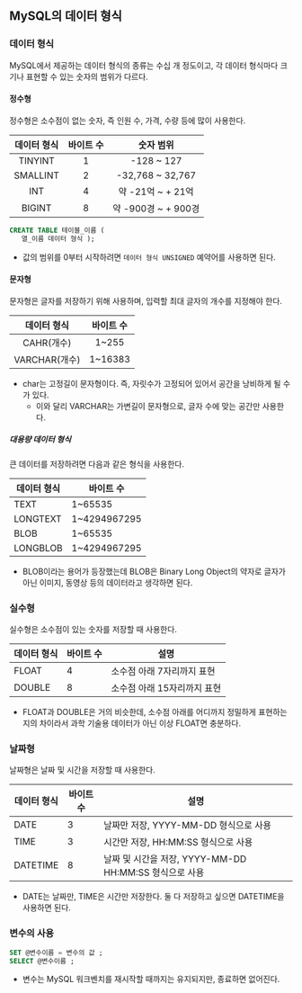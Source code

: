 ## MySQL의 데이터 형식

### 데이터 형식

MySQL에서 제공하는 데이터 형식의 종류는 수십 개 정도이고, 각 데이터 형식마다 크기나 표현할 수 있는 숫자의 범위가 다르다.

#### 정수형

정수형은 소수점이 없는 숫자, 즉 인원 수, 가격, 수량 등에 많이 사용한다.

|  데이터 형식  | 바이트 수 |      숫자 범위       |
| :------: | :---: | :--------------: |
| TINYINT  |   1   |    -128 ~ 127    |
| SMALLINT |   2   | -32,768 ~ 32,767 |
|   INT    |   4   |  약 -21억 ~ + 21억  |
|  BIGINT  |   8   | 약 -900경 ~ + 900경 |

 ```sql
CREATE TABLE 테이블_이름 (
	열_이름 데이터 형식 );
 ```

* 값의 범위를 0부터 시작하려면 `데이터 형식 UNSIGNED` 예약어를 사용하면 된다.

#### 문자형

문자형은 글자를 저장하기 위해 사용하며, 입력할 최대 글자의 개수를 지정해야 한다.

|   데이터 형식    |  바이트 수  |
| :---------: | :-----: |
|  CAHR(개수)   |  1~255  |
| VARCHAR(개수) | 1~16383 |

* char는 고정길이 문자형이다. 즉, 자릿수가 고정되어 있어서 공간을 낭비하게 될 수가 있다.
  * 이와 달리 VARCHAR는 가변길이 문자형으로, 글자 수에 맞는 공간만 사용한다.

##### 대용량 데이터 형식

큰 데이터를 저장하려면 다음과 같은 형식을 사용한다.

| 데이터 형식   | 바이트 수        |
| -------- | ------------ |
| TEXT     | 1~65535      |
| LONGTEXT | 1~4294967295 |
| BLOB     | 1~65535      |
| LONGBLOB | 1~4294967295 |

* BLOB이라는 용어가 등장했는데 BLOB은 Binary Long Object의 약자로 글자가 아닌 이미지, 동영상 등의 데이터라고 생각하면 된다.

### 실수형

실수형은 소수점이 있는 숫자를 저장할 때 사용한다.

| 데이터 형식 | 바이트 수 | 설명               |
| ------ | ----- | ---------------- |
| FLOAT  | 4     | 소수점 아래 7자리까지 표현  |
| DOUBLE | 8     | 소수점 아래 15자리까지 표현 |

* FLOAT과 DOUBLE은 거의 비슷한데, 소수점 아래를 어디까지 정밀하게 표현하는지의 차이라서 과학 기술용 데이터가 아닌 이상 FLOAT면 충분하다.

### 날짜형

날짜형은 날짜 및 시간을 저장할 때 사용한다.

| 데이터 형식   | 바이트 수 | 설명                                       |
| -------- | ----- | ---------------------------------------- |
| DATE     | 3     | 날짜만 저장, YYYY-MM-DD 형식으로 사용               |
| TIME     | 3     | 시간만 저장, HH:MM:SS 형식으로 사용                 |
| DATETIME | 8     | 날짜 및 시간을 저장, YYYY-MM-DD HH:MM:SS 형식으로 사용 |

* DATE는 날짜만, TIME은 시간만 저장한다. 둘 다 저장하고 싶으면 DATETIME을 사용하면 된다. 

### 변수의 사용

```sql
SET @변수이름 = 변수의 값 ;
SELECT @변수이름 ;
```

* 변수는 MySQL 워크벤치를 재시작할 때까지는 유지되지만, 종료하면 없어진다.